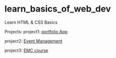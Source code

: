 # learn_basics_of_web_dev
Learn HTML & CSS Basics

Projects: 
project1: [portfolio App](https://itzdineshx.github.io/learn_basics_of_web_dev/portfolio/index.html)

project2: [Event Management](https://events-xa.neocities.org/Events/event)

project3: [EMC course](https://emc-learn.tiiny.site/)
